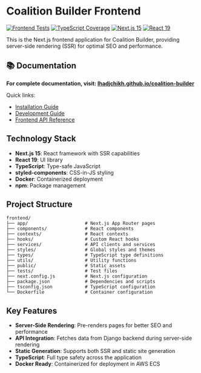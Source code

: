# Coalition Builder Frontend

[![Frontend Tests](https://github.com/lhadjchikh/coalition-builder/actions/workflows/test_frontend.yml/badge.svg)](https://github.com/lhadjchikh/coalition-builder/actions/workflows/test_frontend.yml)
[![TypeScript Coverage](https://codecov.io/gh/lhadjchikh/coalition-builder/branch/main/graph/badge.svg?flag=javascript&token=VGUU4R6NR3)](https://codecov.io/gh/lhadjchikh/coalition-builder)
[![Next.js 15](https://img.shields.io/badge/next.js-15-black.svg)](https://nextjs.org/)
[![React 19](https://img.shields.io/badge/react-19-blue.svg)](https://react.dev/)

This is the Next.js frontend application for Coalition Builder, providing server-side rendering (SSR) for optimal SEO and performance.

## 📚 Documentation

**For complete documentation, visit: [lhadjchikh.github.io/coalition-builder](https://lhadjchikh.github.io/coalition-builder/)**

Quick links:

- [Installation Guide](https://lhadjchikh.github.io/coalition-builder/installation/)
- [Development Guide](https://lhadjchikh.github.io/coalition-builder/development/)
- [Frontend API Reference](https://lhadjchikh.github.io/coalition-builder/frontend-api/)

## Technology Stack

- **Next.js 15**: React framework with SSR capabilities
- **React 19**: UI library
- **TypeScript**: Type-safe JavaScript
- **styled-components**: CSS-in-JS styling
- **Docker**: Containerized deployment
- **npm**: Package management

## Project Structure

```
frontend/
├── app/                     # Next.js App Router pages
├── components/              # React components
├── contexts/                # React contexts
├── hooks/                   # Custom React hooks
├── services/                # API clients and services
├── styles/                  # Global styles and themes
├── types/                   # TypeScript type definitions
├── utils/                   # Utility functions
├── public/                  # Static assets
├── tests/                   # Test files
├── next.config.js           # Next.js configuration
├── package.json             # Dependencies and scripts
├── tsconfig.json            # TypeScript configuration
└── Dockerfile               # Container configuration
```

## Key Features

- **Server-Side Rendering**: Pre-renders pages for better SEO and performance
- **API Integration**: Fetches data from Django backend during server-side rendering
- **Static Generation**: Supports both SSR and static site generation
- **TypeScript**: Full type safety across the application
- **Docker Ready**: Containerized for deployment in AWS ECS